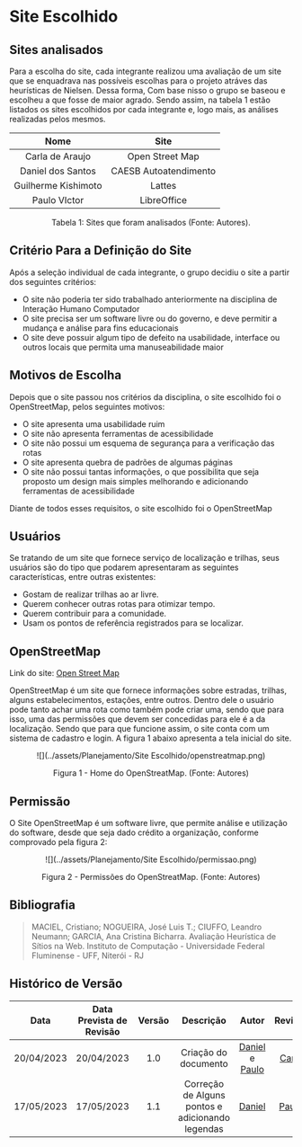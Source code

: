 # Site Escolhido

## Sites analisados

Para a escolha do site, cada integrante realizou uma avaliação de um site que se enquadrava nas possíveis escolhas para o projeto atráves das heurísticas de Nielsen. Dessa forma, Com base nisso o grupo se baseou e escolheu a que fosse de maior agrado. Sendo assim, na tabela 1 estão listados os sites escolhidos por cada integrante e, logo mais, as análises realizadas pelos mesmos.

<center>

| Nome                | Site                  | 
| :-----------------: | :-------------------: |  
| Carla de Araujo     | Open Street Map       | 
| Daniel dos Santos   | CAESB Autoatendimento | 
| Guilherme Kishimoto | Lattes                | 
| Paulo VIctor        | LibreOffice           |  

</center>
<p align="center">Tabela 1: Sites que foram analisados (Fonte: Autores).</p>

## Critério Para a Definição do Site

Após a seleção individual de cada integrante, o grupo decidiu o site a partir dos seguintes critérios:

- O site não poderia ter sido trabalhado anteriormente na disciplina de Interação Humano Computador
- O site precisa ser um software livre ou do governo, e deve permitir a mudança e análise para fins educacionais
- O site deve possuir algum tipo de defeito na usabilidade, interface ou outros locais que permita uma manuseabilidade maior

## Motivos de Escolha
Depois que o site passou nos critérios da disciplina, o site escolhido foi o OpenStreetMap, pelos seguintes motivos:

- O site apresenta uma usabilidade ruim
- O site não apresenta ferramentas de acessibilidade
- O site não possui um esquema de segurança para a verificação das rotas
- O site apresenta quebra de padrões de algumas páginas
- O site não possui tantas informações, o que possibilita que seja proposto um design mais simples melhorando e adicionando ferramentas de acessibilidade

Diante de todos esses requisitos, o site escolhido foi o OpenStreetMap

## Usuários
Se tratando de um site que fornece serviço de localização e trilhas, seus usuários são do tipo que podarem apresentaram as seguintes características, entre outras existentes:

- Gostam de realizar trilhas ao ar livre.
- Querem conhecer outras rotas para otimizar tempo.
- Querem contribuir para a comunidade.
- Usam os pontos de referência registrados para se localizar.

## OpenStreetMap
Link do site: <a href="https://www.openstreetmap.org/" target="_blank">Open Street Map</a>

OpenStreetMap é um site que fornece informações sobre estradas, trilhas, alguns estabelecimentos, estações, entre outros. Dentro dele o usuário pode tanto achar uma rota como também pode criar uma, sendo que para isso, uma das permissões que devem ser concedidas para ele é a da localização. Sendo que para que funcione assim, o site conta com um sistema de cadastro e login.
A figura 1 abaixo apresenta a tela inicial do site.

<center>
![](../assets/Planejamento/Site Escolhido/openstreatmap.png)
</center>

<p align="center">Figura 1 - Home do OpenStreatMap. (Fonte: Autores)</p>

## Permissão
O Site OpenStreetMap é um software livre, que permite análise e utilização do software, desde que seja dado crédito a organização, conforme comprovado pela figura 2:

<center>
![](../assets/Planejamento/Site Escolhido/permissao.png)
</center>
<p align="center">Figura 2 - Permissões do OpenStreatMap. (Fonte: Autores)</p>

## Bibliografia

> MACIEL, Cristiano; NOGUEIRA, José Luis T.; CIUFFO, Leandro Neumann; GARCIA, Ana Cristina Bicharra. Avaliação Heurística de Sítios na Web. Instituto de Computação - Universidade Federal Fluminense - UFF, Niterói - RJ 

## Histórico de Versão
|    Data    | Data Prevista de Revisão | Versão |      Descrição       |                                                                Autor                                                                 |               Revisor               |
| :--------: | :----------------------: | :----: | :------------------: | :----------------------------------------------------------------------------------------------------------------------------------: | :---------------------------------: |
| 20/04/2023 |        20/04/2023        |  1.0   | Criação do documento | [Daniel](https://github.com/daniel-de-sousa) e [Paulo](https://github.com/PauloVictorFS)  | [Carla](https://github.com/ccarlaa) |
| 17/05/2023 |        17/05/2023        |  1.1   | Correção de Alguns pontos e adicionando legendas | [Daniel](https://github.com/daniel-de-sousa) | [Paulo](https://github.com/PauloVictorFS) |